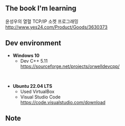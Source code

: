 ## The book I'm learning <br>
윤성우의 열혈 TCP/IP 소켓 프로그래밍 <br>
http://www.yes24.com/Product/Goods/3630373 <br>

## Dev environment <br>
* **Windows 10** <br>
  + Dev C++ 5.11 <br>
https://sourceforge.net/projects/orwelldevcpp/<br>

<br>

* **Ubuntu 22.04 LTS** <br>
  + Used VirtualBox
  + Visual Studio Code  <br>
https://code.visualstudio.com/download<br>

## Note <br>

